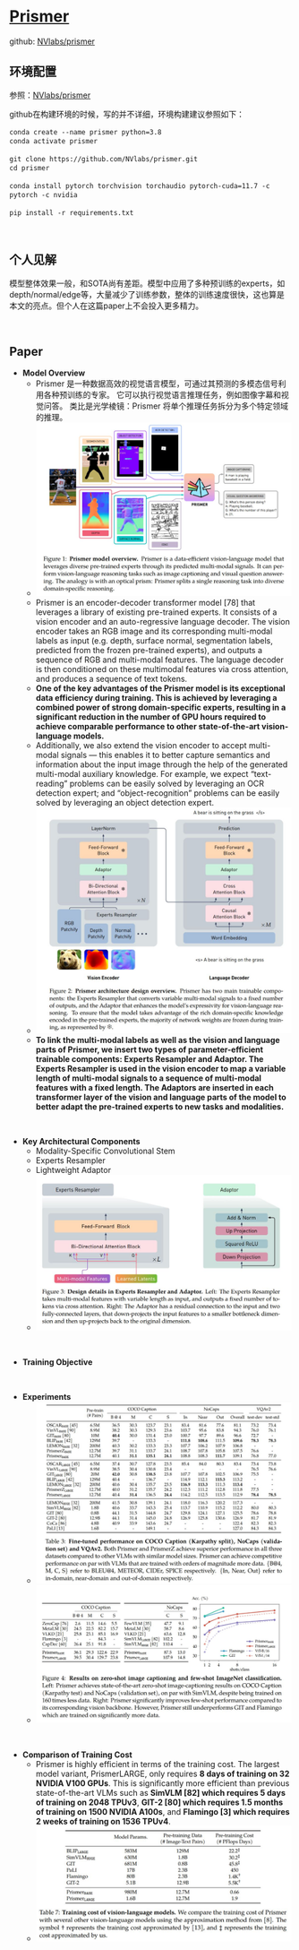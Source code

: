 # [Prismer](https://arxiv.org/pdf/2303.02506.pdf)

github: [NVlabs/prismer](https://github.com/NVlabs/prismer)

## 环境配置

参照：[NVlabs/prismer](https://github.com/NVlabs/prismer)

github在构建环境的时候，写的并不详细，环境构建建议参照如下：

```
conda create --name prismer python=3.8
conda activate prismer

git clone https://github.com/NVlabs/prismer.git
cd prismer

conda install pytorch torchvision torchaudio pytorch-cuda=11.7 -c pytorch -c nvidia

pip install -r requirements.txt

```

<br>

## 个人见解
模型整体效果一般，和SOTA尚有差距。模型中应用了多种预训练的experts，如depth/normal/edge等，大量减少了训练参数，整体的训练速度很快，这也算是本文的亮点。但个人在这篇paper上不会投入更多精力。

<br>

## Paper

* **Model Overview**
    * Prismer 是一种数据高效的视觉语言模型，可通过其预测的多模态信号利用各种预训练的专家。 它可以执行视觉语言推理任务，例如图像字幕和视觉问答。 类比是光学棱镜：Prismer 将单个推理任务拆分为多个特定领域的推理。
    * ![](./images/prismer/f1-prismer-model-overview.jpg)
    * Prismer is an encoder-decoder transformer model [78] that leverages a library of existing pre-trained experts. It consists of a vision encoder and an auto-regressive language decoder. The vision encoder takes an RGB image and its corresponding multi-modal labels as input (e.g. depth, surface normal, segmentation labels, predicted from the frozen pre-trained experts), and outputs a sequence of RGB and multi-modal features. The language decoder is then conditioned on these multimodal features via cross attention, and produces a sequence of text tokens.
    * **One of the key advantages of the Prismer model is its exceptional data efficiency during training. This is achieved by leveraging a combined power of strong domain-specific experts, resulting in a significant reduction in the number of GPU hours required to achieve comparable performance to other state-of-the-art vision-language models.**
    * Additionally, we also extend the vision encoder to accept multi-modal signals — this enables it to better capture semantics and information about the input image through the help of the generated multi-modal auxiliary knowledge. For example, we expect “text-reading” problems can be easily solved by leveraging an OCR detection expert; and “object-recognition” problems can be easily solved by leveraging an object detection expert.
    * ![](./images/prismer/f2-prismer-arch-overview.jpg)
    * **To link the multi-modal labels as well as the vision and language parts of Prismer, we insert two types of parameter-efficient trainable components: Experts Resampler and Adaptor. The Experts Resampler is used in the vision encoder to map a variable length of multi-modal signals to a sequence of multi-modal features with a fixed length. The Adaptors are inserted in each transformer layer of the vision and language parts of the model to better adapt the pre-trained experts to new tasks and modalities.**


<br>

* **Key Architectural Components**
    * Modality-Specific Convolutional Stem
    * Experts Resampler
    * Lightweight Adaptor
    * ![](./images/prismer/f3-design-details.JPG)

<br>

* **Training Objective**

<br>

* **Experiments**
  * ![](./images/prismer/t3-perf.JPG)
  * ![](./images/prismer/f4-results.JPG)

<br>

* **Comparison of Training Cost**
    * Prismer is highly efficient in terms of the training cost. The largest model variant, PrismerLARGE, only requires **8 days of training on 32 NVIDIA V100 GPUs**. This is significantly more efficient than previous state-of-the-art VLMs such as **SimVLM [82] which requires 5 days of training on 2048 TPUv3**, **GIT-2 [80] which requires 1.5 months of training on 1500 NVIDIA A100s**, and **Flamingo [3] which requires 2 weeks of training on 1536 TPUv4**. 
    * ![](./images/prismer/t7-training-cost.JPG)